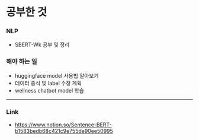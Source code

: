 # 공부한 것 #
### NLP
* SBERT-Wk 공부 및 정리
### 해야 하는 일
* huggingface model 사용법 알아보기
* 데이터 증식 및 label 수정 계획
* wellness chatbot model 학습
---
### Link
* <https://www.notion.so/Sentence-BERT-b1583bedb68c421c9e755de90ee50995>